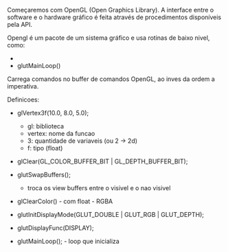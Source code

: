 Começaremos com OpenGL (Open Graphics Library). A interface entre o software e o hardware gráfico é feita através de procedimentos disponíveis pela API.

Opengl é um pacote de um sistema gráfico e usa rotinas de baixo nivel, como:
- <GL/>
- glutMainLoop()

Carrega comandos no buffer de comandos OpenGL, ao inves da ordem a imperativa.

Definicoes:
- glVertex3f(10.0, 8.0, 5.0);
    - gl: biblioteca
    - vertex: nome da funcao
    - 3: quantidade de variaveis (ou 2 -> 2d)
    - f: tipo (float)

- glClear(GL_COLOR_BUFFER_BIT | GL_DEPTH_BUFFER_BIT);
- glutSwapBuffers();
    - troca os view buffers entre o visivel e o nao visivel
- glClearColor() - com float - RGBA
- glutInitDisplayMode(GLUT_DOUBLE | GLUT_RGB | GLUT_DEPTH);

- glutDisplayFunc(DISPLAY);
- glutMainLoop(); - loop que inicializa
